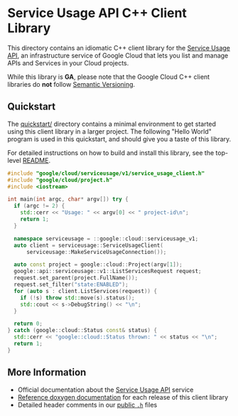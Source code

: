 # Service Usage API C++ Client Library

This directory contains an idiomatic C++ client library for the
[Service Usage API][cloud-service], an infrastructure service of Google
Cloud that lets you list and manage APIs and Services in your Cloud projects.

While this library is **GA**, please note that the Google Cloud C++ client libraries do **not** follow
[Semantic Versioning](https://semver.org/).

## Quickstart

The [quickstart/](quickstart/README.md) directory contains a minimal environment
to get started using this client library in a larger project. The following
"Hello World" program is used in this quickstart, and should give you a taste of
this library.

For detailed instructions on how to build and install this library, see the
top-level [README](/README.md#building-and-installing).

<!-- inject-quickstart-start -->

```cc
#include "google/cloud/serviceusage/v1/service_usage_client.h"
#include "google/cloud/project.h"
#include <iostream>

int main(int argc, char* argv[]) try {
  if (argc != 2) {
    std::cerr << "Usage: " << argv[0] << " project-id\n";
    return 1;
  }

  namespace serviceusage = ::google::cloud::serviceusage_v1;
  auto client = serviceusage::ServiceUsageClient(
      serviceusage::MakeServiceUsageConnection());

  auto const project = google::cloud::Project(argv[1]);
  google::api::serviceusage::v1::ListServicesRequest request;
  request.set_parent(project.FullName());
  request.set_filter("state:ENABLED");
  for (auto s : client.ListServices(request)) {
    if (!s) throw std::move(s).status();
    std::cout << s->DebugString() << "\n";
  }

  return 0;
} catch (google::cloud::Status const& status) {
  std::cerr << "google::cloud::Status thrown: " << status << "\n";
  return 1;
}
```

<!-- inject-quickstart-end -->

## More Information

- Official documentation about the [Service Usage API][cloud-service-docs] service
- [Reference doxygen documentation][doxygen-link] for each release of this
  client library
- Detailed header comments in our [public `.h`][source-link] files

[cloud-service]: https://cloud.google.com/service-usage
[cloud-service-docs]: https://cloud.google.com/service-usage/docs
[doxygen-link]: https://cloud.google.com/cpp/docs/reference/serviceusage/latest/
[source-link]: https://github.com/googleapis/google-cloud-cpp/tree/main/google/cloud/serviceusage

